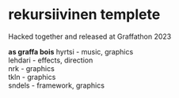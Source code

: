 rekursiivinen templete
============

Hacked together and released at Graffathon 2023

**as graffa bois**
hyrtsi - music, graphics  
lehdari - effects, direction  
nrk - graphics  
tkln - graphics  
sndels - framework, graphics  

